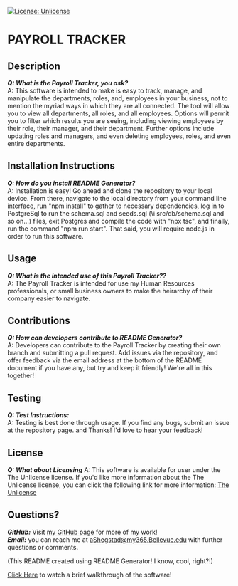 
[![License: Unlicense](https://img.shields.io/badge/license-Unlicense-blue.svg)](http://unlicense.org/)
# PAYROLL TRACKER 

## Description
***Q: What is the Payroll Tracker, you ask?*** <br>
A: This software is intended to make is easy to track, manage, and manipulate the departments, roles, and, employees in your business, not to mention the myriad ways in which they are all connected. The tool will allow you to view all departments, all roles, and all employees. Options will permit you to filter which results you are seeing, including viewing employees by their role, their manager, and their department. Further options include updating roles and managers, and even deleting employees, roles, and even entire departments. <br>

## Installation Instructions 
***Q: How do you install README Generator?*** <br>
A: Installation is easy! Go ahead and clone the repository to your local device. From there, navigate to the local directory from your command line interface, run "npm install" to gather to necessary dependencies, log in to PostgreSql to run the schema.sql and seeds.sql (\i src/db/schema.sql and so on...) files, exit Postgres and compile the code with "npx tsc", and finally, run the command "npm run start". That said, you will require node.js in order to run this software.<br>

## Usage
***Q: What is the intended use of this Payroll Tracker??*** <br>
A: The Payroll Tracker is intended for use my Human Resources professionals, or small business owners to make the heirarchy of their company easier to navigate.<br>

## Contributions
***Q: How can developers contribute to README Generator?*** <br>
A: Developers can contribute to the Payroll Tracker by creating their own branch and submitting a pull request. Add issues via the repository, and offer feedback via the email address at the bottom of the README document if you have any, but try and keep it friendly! We're all in this together!<br>

## Testing 
***Q: Test Instructions:<br>***
A: Testing is best done through usage. If you find any bugs, submit an issue at the repository page. and Thanks! I'd love to hear your feedback!<br>


## License
***Q: What about Licensing***
A: This software is available for user under the The Unlicense license. If you'd like more information about the The Unlicense license, you can click the following link for more information:
[The Unlicense](http://unlicense.org/)


## Questions?
***GitHub:*** Visit [my GitHub page](https://www.github.com/AMShegstad) for more of my work!<br>
***Email:*** you can reach me at aShegstad@my365.Bellevue.edu with further questions or comments.


(This README created using README Generator! I know, cool, right?!)

[Click Here](https://drive.google.com/file/d/14Gpzg99y7vFbSdTIrERVby6dPiBHPxra/view) to watch a brief walkthrough of the software!